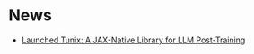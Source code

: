 # News

- [Launched Tunix: A JAX-Native Library for LLM Post-Training](https://developers.googleblog.com/en/introducing-tunix-a-jax-native-library-for-llm-post-training/)
